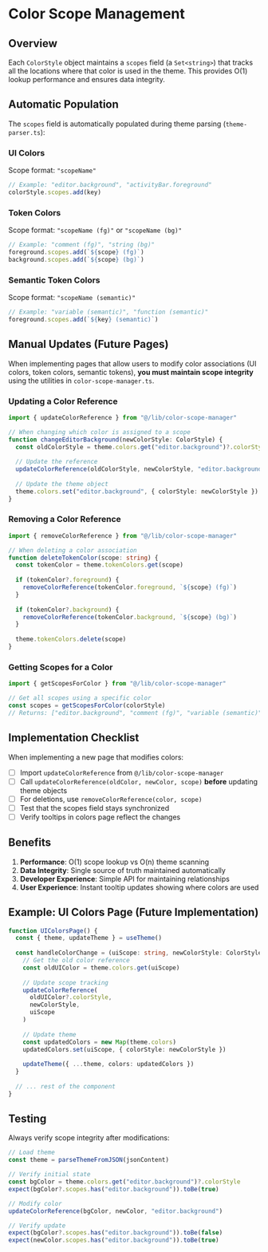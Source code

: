 # Color Scope Management

## Overview

Each `ColorStyle` object maintains a `scopes` field (a `Set<string>`) that tracks all the locations where that color is used in the theme. This provides O(1) lookup performance and ensures data integrity.

## Automatic Population

The `scopes` field is automatically populated during theme parsing (`theme-parser.ts`):

### UI Colors

Scope format: `"scopeName"`

```typescript
// Example: "editor.background", "activityBar.foreground"
colorStyle.scopes.add(key)
```

### Token Colors

Scope format: `"scopeName (fg)"` or `"scopeName (bg)"`

```typescript
// Example: "comment (fg)", "string (bg)"
foreground.scopes.add(`${scope} (fg)`)
background.scopes.add(`${scope} (bg)`)
```

### Semantic Token Colors

Scope format: `"scopeName (semantic)"`

```typescript
// Example: "variable (semantic)", "function (semantic)"
foreground.scopes.add(`${key} (semantic)`)
```

## Manual Updates (Future Pages)

When implementing pages that allow users to modify color associations (UI colors, token colors, semantic tokens), **you must maintain scope integrity** using the utilities in `color-scope-manager.ts`.

### Updating a Color Reference

```typescript
import { updateColorReference } from "@/lib/color-scope-manager"

// When changing which color is assigned to a scope
function changeEditorBackground(newColorStyle: ColorStyle) {
  const oldColorStyle = theme.colors.get("editor.background")?.colorStyle
  
  // Update the reference
  updateColorReference(oldColorStyle, newColorStyle, "editor.background")
  
  // Update the theme object
  theme.colors.set("editor.background", { colorStyle: newColorStyle })
}
```

### Removing a Color Reference

```typescript
import { removeColorReference } from "@/lib/color-scope-manager"

// When deleting a color association
function deleteTokenColor(scope: string) {
  const tokenColor = theme.tokenColors.get(scope)
  
  if (tokenColor?.foreground) {
    removeColorReference(tokenColor.foreground, `${scope} (fg)`)
  }
  
  if (tokenColor?.background) {
    removeColorReference(tokenColor.background, `${scope} (bg)`)
  }
  
  theme.tokenColors.delete(scope)
}
```

### Getting Scopes for a Color

```typescript
import { getScopesForColor } from "@/lib/color-scope-manager"

// Get all scopes using a specific color
const scopes = getScopesForColor(colorStyle)
// Returns: ["editor.background", "comment (fg)", "variable (semantic)", ...]
```

## Implementation Checklist

When implementing a new page that modifies colors:

- [ ] Import `updateColorReference` from `@/lib/color-scope-manager`
- [ ] Call `updateColorReference(oldColor, newColor, scope)` **before** updating theme objects
- [ ] For deletions, use `removeColorReference(color, scope)`
- [ ] Test that the scopes field stays synchronized
- [ ] Verify tooltips in colors page reflect the changes

## Benefits

1. **Performance**: O(1) scope lookup vs O(n) theme scanning
2. **Data Integrity**: Single source of truth maintained automatically
3. **Developer Experience**: Simple API for maintaining relationships
4. **User Experience**: Instant tooltip updates showing where colors are used

## Example: UI Colors Page (Future Implementation)

```typescript
function UIColorsPage() {
  const { theme, updateTheme } = useTheme()
  
  const handleColorChange = (uiScope: string, newColorStyle: ColorStyle) => {
    // Get the old color reference
    const oldUIColor = theme.colors.get(uiScope)
    
    // Update scope tracking
    updateColorReference(
      oldUIColor?.colorStyle,
      newColorStyle,
      uiScope
    )
    
    // Update theme
    const updatedColors = new Map(theme.colors)
    updatedColors.set(uiScope, { colorStyle: newColorStyle })
    
    updateTheme({ ...theme, colors: updatedColors })
  }
  
  // ... rest of the component
}
```

## Testing

Always verify scope integrity after modifications:

```typescript
// Load theme
const theme = parseThemeFromJSON(jsonContent)

// Verify initial state
const bgColor = theme.colors.get("editor.background")?.colorStyle
expect(bgColor?.scopes.has("editor.background")).toBe(true)

// Modify color
updateColorReference(bgColor, newColor, "editor.background")

// Verify update
expect(bgColor?.scopes.has("editor.background")).toBe(false)
expect(newColor.scopes.has("editor.background")).toBe(true)
```

